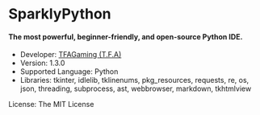 # SparklyPython
#### The most powerful, beginner-friendly, and open-source Python IDE.

- Developer: <a href="https://www.github.com/TFAGaming">TFAGaming (T.F.A)</a>
- Version: 1.3.0
- Supported Language: Python
- Libraries: tkinter, idlelib, tklinenums, pkg_resources, requests, re, os, json, threading, subprocess, ast, webbrowser, markdown, tkhtmlview

License: The MIT License